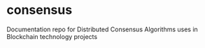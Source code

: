 # consensus
Documentation repo for Distributed Consensus Algorithms uses in Blockchain technology projects
